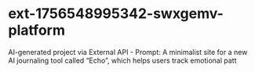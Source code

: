 # ext-1756548995342-swxgemv-platform
AI-generated project via External API - Prompt: A minimalist site for a new AI journaling tool called “Echo”, which helps users track emotional patt
